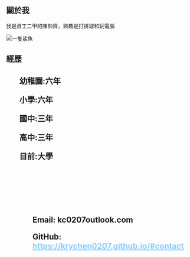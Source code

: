 <meta charset="UTF-8">
  <meta name="viewport" content="width=device-width, initial-scale=1.0">
  <title>你的名字 - 個人網頁</title>
  <link rel="stylesheet" href="styles.css">
</head>
<head>
  <style>
    body {
      background-image: url('https://plus.unsplash.com/premium_photo-1666273175617-e8d2834f4fc0?ixlib=rb-4.0.3&ixid=M3wxMjA3fDB8MHxzZWFyY2h8MXx8d2FsbHBhcGVyJTIwNGt8ZW58MHx8MHx8fDA%3D&w=1000&q=80');
      background-size: cover;
    }
  </style>
</head>
<body>
  <section>
    <h2>關於我</h2>
    <p>我是資工二甲的陳帥齊，興趣是打排球和玩電腦</p>
    <div id="profile-picture">
      <img src="https://encrypted-tbn0.gstatic.com/images?q=tbn:ANd9GcRwmUCbsLN5vlcKur9CnBD_yBKbCu83OxA-nQ&usqp=CAU" alt="一隻鯊魚">
    </div>
  </section>
  <h2>經歷<h2>
    <ul>
        <p>幼稚園:六年</p>
        <p>小學:六年</p>
        <p>國中:三年</p>
        <p>高中:三年</p>
        <p>目前:大學</p>
        <p style="color:white;">年紀：2004年 - 20YY年</p>
     <ul>
       <body>
  </section>
    <h3 style="color:white;">聯絡我</h3>
    <p style="color:#white;">Email: kc0207outlook.com</p>
    <p style="color:#white;">GitHub: <a href style="color:#87cefa;"="https://github.com/krychen0207.github.io">https://krychen0207.github.io/#contact</a></p>
  </section>
</body>
</html>
